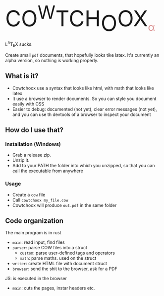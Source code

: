 
<div style="font-size: 5em;">
    CO<sup style="">W</sup>TCH<sub style="font-size: 1em;">O</sub>OX<sub style="font-size: 0.5em; color: #d99;">α</sub>
</div>

L<sup>A</sup>T<sub>E</sub>X sucks.

Create small `pdf` documents, that hopefully looks tike latex.
It's currently an alpha version, so nothing is working properly.

## What is it?

- Cowtchoox use a syntax that looks like html, with math that looks like latex
- It use a browser to render documents. So you can style you document easily with CSS
- Easier to debug: documented (not yet), clear error messages (not yet), and you can use th devtools of a browser to inspect your document

## How do I use that?

### Installation (Windows)

- Grab a release zip.
- Unzip it.
- Add to your PATH the folder into which you unzipped, so that you can call the executable from anywhere

### Usage 

- Create a `cow` file
- Call `cowtchoox my_file.cow`
- Cowtchoox will produce `out.pdf` in the same folder

## Code organization
The main program is in rust
- `main`: read input, find files
- `parser`: parse COW files into a struct
    - `custom`: parse user-defined tags and operators
    - `math`: parse maths. used on the struct
- `writer`: create HTML file with document struct
- `browser`: send the shit to the browser, ask for a PDF

JS: is executed in the browser
- `main`: cuts the pages, instar headers etc.
